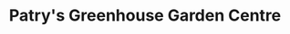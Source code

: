 ---
title: "Patry's Greenhouse Garden Centre"
url: /olds/patrys-greenhouse-garden-centre/
shop: garden centre
---